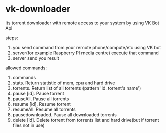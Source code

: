 # vk-downloader

Its torrent downloader with remote access to your system by using VK Bot Api

steps:
1. you send command from your remote phone/compute/etc using VK bot
2. server(for example Raspberry PI media centre) execute that command
3. server send you result

allowed commands:
1. commands
2. stats. Return statistic of mem, cpu and hard drive
3. torrents. Return list of all torrents (pattern 'id. torrent's name')
4. pause [id]. Pause torrent
5. pauseAll. Pause all torrents
6. resume [id]. Resume torrent
7. resumeAll. Resume all torrents
8. pausedownloaded. Pause all downloaded torrents
9. delete [id]. Delete torrent from torrents list and hard drive(but if torrent files not in use) 
